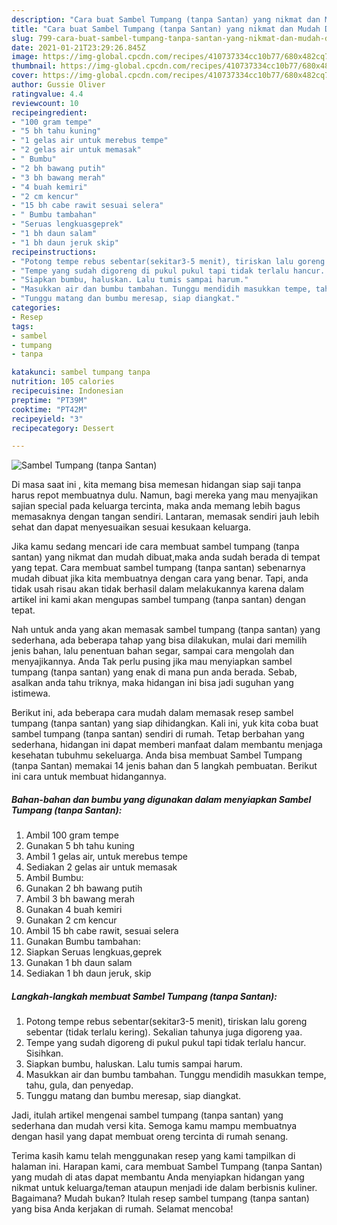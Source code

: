 ```yaml
---
description: "Cara buat Sambel Tumpang (tanpa Santan) yang nikmat dan Mudah Dibuat"
title: "Cara buat Sambel Tumpang (tanpa Santan) yang nikmat dan Mudah Dibuat"
slug: 799-cara-buat-sambel-tumpang-tanpa-santan-yang-nikmat-dan-mudah-dibuat
date: 2021-01-21T23:29:26.845Z
image: https://img-global.cpcdn.com/recipes/410737334cc10b77/680x482cq70/sambel-tumpang-tanpa-santan-foto-resep-utama.jpg
thumbnail: https://img-global.cpcdn.com/recipes/410737334cc10b77/680x482cq70/sambel-tumpang-tanpa-santan-foto-resep-utama.jpg
cover: https://img-global.cpcdn.com/recipes/410737334cc10b77/680x482cq70/sambel-tumpang-tanpa-santan-foto-resep-utama.jpg
author: Gussie Oliver
ratingvalue: 4.4
reviewcount: 10
recipeingredient:
- "100 gram tempe"
- "5 bh tahu kuning"
- "1 gelas air untuk merebus tempe"
- "2 gelas air untuk memasak"
- " Bumbu"
- "2 bh bawang putih"
- "3 bh bawang merah"
- "4 buah kemiri"
- "2 cm kencur"
- "15 bh cabe rawit sesuai selera"
- " Bumbu tambahan"
- "Seruas lengkuasgeprek"
- "1 bh daun salam"
- "1 bh daun jeruk skip"
recipeinstructions:
- "Potong tempe rebus sebentar(sekitar3-5 menit), tiriskan lalu goreng sebentar (tidak terlalu kering). Sekalian tahunya juga digoreng yaa."
- "Tempe yang sudah digoreng di pukul pukul tapi tidak terlalu hancur. Sisihkan."
- "Siapkan bumbu, haluskan. Lalu tumis sampai harum."
- "Masukkan air dan bumbu tambahan. Tunggu mendidih masukkan tempe, tahu, gula, dan penyedap."
- "Tunggu matang dan bumbu meresap, siap diangkat."
categories:
- Resep
tags:
- sambel
- tumpang
- tanpa

katakunci: sambel tumpang tanpa 
nutrition: 105 calories
recipecuisine: Indonesian
preptime: "PT39M"
cooktime: "PT42M"
recipeyield: "3"
recipecategory: Dessert

---
```



![Sambel Tumpang (tanpa Santan)](https://img-global.cpcdn.com/recipes/410737334cc10b77/680x482cq70/sambel-tumpang-tanpa-santan-foto-resep-utama.jpg)

Di masa  saat ini , kita memang bisa memesan hidangan siap saji tanpa harus repot membuatnya dulu. Namun, bagi mereka yang mau menyajikan sajian special pada keluarga tercinta, maka anda memang lebih bagus memasaknya dengan tangan sendiri. Lantaran, memasak sendiri jauh lebih sehat dan dapat menyesuaikan sesuai kesukaan keluarga.

Jika kamu sedang mencari ide cara membuat sambel tumpang (tanpa santan) yang nikmat dan mudah dibuat,maka anda sudah berada di tempat yang tepat. Cara membuat sambel tumpang (tanpa santan)  sebenarnya mudah dibuat jika kita membuatnya dengan cara yang benar. Tapi, anda tidak usah risau akan tidak berhasil dalam melakukannya 
karena dalam artikel ini kami akan mengupas sambel tumpang (tanpa santan) dengan tepat.  



Nah untuk anda yang akan memasak sambel tumpang (tanpa santan) yang sederhana, ada beberapa tahap yang bisa dilakukan, mulai dari memilih jenis bahan, lalu penentuan bahan segar, sampai cara mengolah dan menyajikannya. Anda Tak perlu pusing jika mau menyiapkan sambel tumpang (tanpa santan) yang enak di mana pun anda berada. Sebab, asalkan anda  tahu triknya, maka hidangan ini bisa jadi suguhan yang istimewa.

Berikut ini, ada beberapa cara mudah dalam memasak resep sambel tumpang (tanpa santan) yang siap dihidangkan. Kali ini, yuk kita coba buat sambel tumpang (tanpa santan) sendiri di rumah. Tetap berbahan yang sederhana, hidangan ini dapat memberi manfaat dalam membantu menjaga kesehatan tubuhmu sekeluarga. Anda bisa membuat Sambel Tumpang (tanpa Santan) memakai 14 jenis bahan dan 5 langkah pembuatan. Berikut ini cara untuk membuat hidangannya.

<!--inarticleads1-->

##### Bahan-bahan dan bumbu yang digunakan dalam menyiapkan Sambel Tumpang (tanpa Santan):

1. Ambil 100 gram tempe
1. Gunakan 5 bh tahu kuning
1. Ambil 1 gelas air, untuk merebus tempe
1. Sediakan 2 gelas air untuk memasak
1. Ambil  Bumbu:
1. Gunakan 2 bh bawang putih
1. Ambil 3 bh bawang merah
1. Gunakan 4 buah kemiri
1. Gunakan 2 cm kencur
1. Ambil 15 bh cabe rawit, sesuai selera
1. Gunakan  Bumbu tambahan:
1. Siapkan Seruas lengkuas,geprek
1. Gunakan 1 bh daun salam
1. Sediakan 1 bh daun jeruk, skip




<!--inarticleads2-->

##### Langkah-langkah membuat Sambel Tumpang (tanpa Santan):

1. Potong tempe rebus sebentar(sekitar3-5 menit), tiriskan lalu goreng sebentar (tidak terlalu kering). Sekalian tahunya juga digoreng yaa.
1. Tempe yang sudah digoreng di pukul pukul tapi tidak terlalu hancur. Sisihkan.
1. Siapkan bumbu, haluskan. Lalu tumis sampai harum.
1. Masukkan air dan bumbu tambahan. Tunggu mendidih masukkan tempe, tahu, gula, dan penyedap.
1. Tunggu matang dan bumbu meresap, siap diangkat.




Jadi, itulah artikel mengenai  sambel tumpang (tanpa santan)  yang sederhana dan mudah versi kita. Semoga kamu mampu membuatnya dengan hasil yang dapat membuat oreng tercinta di rumah senang. 

Terima kasih kamu telah menggunakan resep yang kami tampilkan di halaman ini. Harapan kami, cara membuat  Sambel Tumpang (tanpa Santan) yang mudah di atas dapat membantu Anda menyiapkan hidangan yang nikmat untuk keluarga/teman ataupun menjadi ide dalam berbisnis kuliner. Bagaimana? Mudah bukan? Itulah resep sambel tumpang (tanpa santan) yang bisa Anda kerjakan di rumah. Selamat mencoba!

